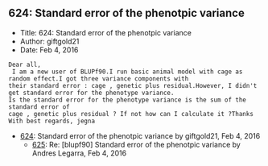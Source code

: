 ## 624: Standard error of the phenotpic variance

- Title: 624: Standard error of the phenotpic variance
- Author: giftgold21
- Date: Feb 4, 2016
```
Dear all,
 I am a new user of BLUPf90.I run basic animal model with cage as random effect.I got three variance components with
their standard error : cage , genetic plus residual.However, I didn't get standard error for the phenotype variance.
Is the standard error for the phenotype variance is the sum of the standard error of 
cage , genetic plus residual ? If not how can I calculate it ?Thanks 
With best regards, jegna
```

- [624](0624.md): Standard error of the phenotpic variance by giftgold21, Feb 4, 2016
    - [625](0625.md): Re: [blupf90] Standard error of the phenotpic variance by Andres Legarra, Feb 4, 2016
